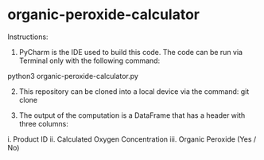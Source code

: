 # organic-peroxide-calculator

Instructions: 

1. PyCharm is the IDE used to build this code. The code can be run via Terminal only with the following command: 

python3 organic-peroxide-calculator.py

2. This repository can be cloned into a local device via the command: git clone <repository name>

3. The output of the computation is a DataFrame that has a header with three columns: 

i. Product ID
ii. Calculated Oxygen Concentration 
iii. Organic Peroxide (Yes / No)


